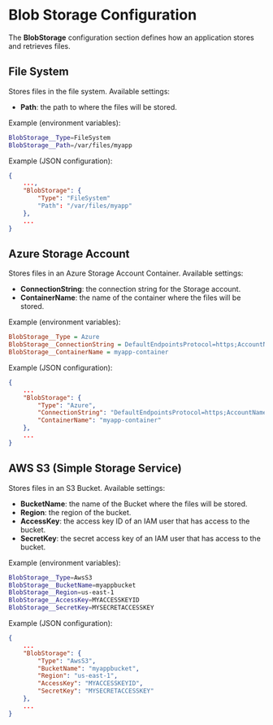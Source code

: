 ﻿# Blob Storage Configuration

The **BlobStorage** configuration section defines how an application stores and retrieves files.

## File System

Stores files in the file system. Available settings:

* **Path**: the path to where the files will be stored.

Example (environment variables):

```bash
BlobStorage__Type=FileSystem
BlobStorage__Path=/var/files/myapp
```

Example (JSON configuration):

```json
{
	...,
	"BlobStorage": {
		"Type": "FileSystem"
		"Path": "/var/files/myapp"
	},
	...
}
```

## Azure Storage Account

Stores files in an Azure Storage Account Container. Available settings:

* **ConnectionString**: the connection string for the Storage account.
* **ContainerName**: the name of the container where the files will be stored.

Example (environment variables):

```ini
BlobStorage__Type = Azure
BlobStorage__ConnectionString = DefaultEndpointsProtocol=https;AccountName=myaccountname;AccountKey=myaccountkey;EndpointSuffix=core.windows.net
BlobStorage__ContainerName = myapp-container
```

Example (JSON configuration):

```json
{
	...
	"BlobStorage": {
		"Type": "Azure",
		"ConnectionString": "DefaultEndpointsProtocol=https;AccountName=myaccountname;AccountKey=myaccountkey;EndpointSuffix=core.windows.net",
		"ContainerName": "myapp-container"
	},
	...
}
```

## AWS S3 (Simple Storage Service)

Stores files in an S3 Bucket. Available settings:

* **BucketName**: the name of the Bucket where the files will be stored.
* **Region**: the region of the bucket.
* **AccessKey**: the access key ID of an IAM user that has access to the bucket. 
* **SecretKey**: the secret access key of an IAM user that has access to the bucket. 

Example (environment variables):

```sh
BlobStorage__Type=AwsS3
BlobStorage__BucketName=myappbucket
BlobStorage__Region=us-east-1
BlobStorage__AccessKey=MYACCESSKEYID
BlobStorage__SecretKey=MYSECRETACCESSKEY
```

Example (JSON configuration):

```json
{
	...
	"BlobStorage": {
		"Type": "AwsS3",
		"BucketName": "myappbucket",
		"Region": "us-east-1",
		"AccessKey": "MYACCESSKEYID",
		"SecretKey": "MYSECRETACCESSKEY"
	},
	...
}
```
